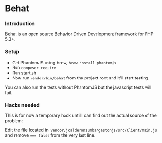 # Behat #

### Introduction ###
Behat is an open source Behavior Driven Development framework for PHP 5.3+.


### Setup ###
* Get PhantomJS using brew,  `brew install phantomjs`
* Run `composer require`
* Run start.sh
* Now run `vendor/bin/behat` from the project root and it'll start testing.

You can also run the tests without PhantomJS but the javascript tests will fail.

### Hacks needed ###
This is for now a temporary hack until I can find out the actual source of the problem: 

Edit the file located in: `vendor/jcalderonzumba/gastonjs/src/Client/main.js` and remove `=== false` from the very last line.



